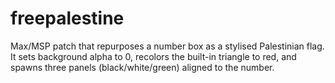 # freepalestine
Max/MSP patch that repurposes a number box as a stylised Palestinian flag.  It sets background alpha to 0, recolors the built-in triangle to red,  and spawns three panels (black/white/green) aligned to the number.

